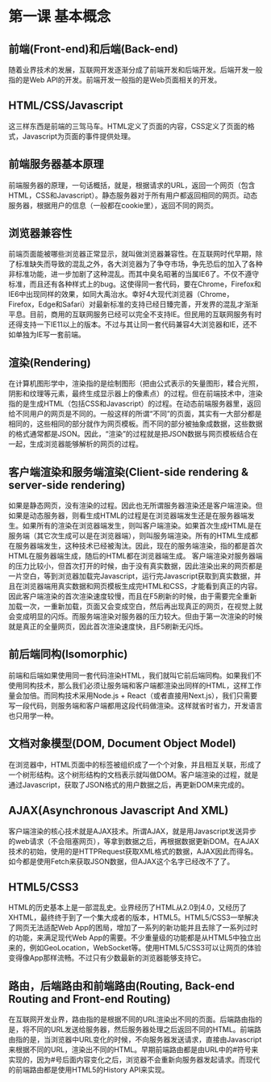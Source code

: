 # 第一课 基本概念

## 前端(Front-end)和后端(Back-end)
随着业界技术的发展，互联网开发逐渐分成了前端开发和后端开发。后端开发一般指的是Web API的开发。前端开发一般指的是Web页面相关的开发。


## HTML/CSS/Javascript
这三样东西是前端的三驾马车。HTML定义了页面的内容，CSS定义了页面的格式，Javascript为页面的事件提供处理。


## 前端服务器基本原理
前端服务器的原理，一句话概括，就是，根据请求的URL，返回一个网页（包含HTML，CSS和Javascript）。静态服务器对于所有用户都返回相同的网页。动态服务器，根据用户的信息（一般都在cookie里），返回不同的网页。


## 浏览器兼容性
前端页面能被哪些浏览器正常显示，就叫做浏览器兼容性。在互联网时代早期，除了标准缺失而导致的混乱之外，各大浏览器为了争夺市场，争先恐后的加入了各种非标准功能，进一步加剧了这种混乱。而其中臭名昭著的当属IE6了。不仅不遵守标准，而且还有各种样式上的bug。这使得同一套代码，要在Chrome，Firefox和IE6中出现同样的效果，如同大禹治水。幸好4大现代浏览器（Chrome，Firefox，Edge和Safari）对最新标准的支持已经日臻完善，开发界的混乱才渐渐平息。目前，商用的互联网服务已经可以完全不支持IE。但民用的互联网服务有时还得支持一下IE11以上的版本。不过与其让同一套代码兼容4大浏览器和IE，还不如单独为IE写一套前端。


## 渲染(Rendering)
在计算机图形学中，渲染指的是绘制图形（把由公式表示的矢量图形，糅合光照，阴影和纹理等元素，最终生成显示器上的像素点）的过程。但在前端技术中，渲染指的是生成HTML（包括CSS和Javascript）的过程。在动态前端服务器里，返回给不同用户的网页是不同的。一般这样的所谓“不同”的页面，其实有一大部分都是相同的，这些相同的部分就作为网页模板。而不同的部分被抽象成数据，这些数据的格式通常都是JSON。因此，“渲染”的过程就是把JSON数据与网页模板结合在一起，生成浏览器能够解析的网页的过程。


## 客户端渲染和服务端渲染(Client-side rendering & server-side rendering)
如果是静态网页，没有渲染的过程。因此也无所谓服务器渲染还是客户端渲染。但如果是动态服务器，则看生成HTML的过程是在浏览器端发生还是在服务器端发生。如果所有的渲染在浏览器端发生，则叫客户端渲染。如果首次生成HTML是在服务端（其它次生成可以是在浏览器端），则叫服务端渲染。所有的HTML生成都在服务器端发生，这种技术已经被淘汰。因此，现在的服务端渲染，指的都是首次HTML在服务器端生成，随后的HTML都在浏览器端生成。
客户端渲染对服务器端的压力比较小，但首次打开的时候，由于没有真实数据，因此渲染出来的网页都是一片空白，等到浏览器加载完Javascript，运行完Javascript获取到真实数据，并且在浏览器端用真实数据和网页模板生成完HTML和CSS，才能看到真正的内容。因此客户端渲染的首次渲染速度较慢，而且在F5刷新的时候，由于需要完全重新加载一次，一重新加载，页面又会变成空白，然后再出现真正的网页，在视觉上就会变成明显的闪烁。而服务端渲染对服务器的压力较大。但由于第一次渲染的时候就是真正的全量网页，因此首次渲染速度快，且F5刷新无闪烁。


## 前后端同构(Isomorphic)
前端和后端如果使用同一套代码渲染HTML，我们就叫它前后端同构。如果我们不使用同构技术，那么我们必须让服务端和客户端都渲染出同样的HTML，这样工作量会加倍。而同构技术采用Node.js + React（或者直接用Next.js），我们只需要写一段代码，则服务端和客户端都用这段代码做渲染。这样就省时省力，开发语言也只用学一种。


## 文档对象模型(DOM, Document Object Model)
在浏览器中，HTML页面中的标签被组织成了一个个对象，并且相互关联，形成了一个树形结构。这个树形结构的文档表示就叫做DOM。客户端渲染的过程，就是通过Javascript，获取了JSON格式的用户数据之后，再更新DOM来完成的。


## AJAX(Asynchronous Javascript And XML)
客户端渲染的核心技术就是AJAX技术。所谓AJAX，就是用Javascript发送异步的web请求（不会阻塞网页），等拿到数据之后，再根据数据更新DOM。在AJAX技术的初始，使用的是HTTPRequest获取XML格式的数据，AJAX因此而得名。如今都是使用Fetch来获取JSON数据，但AJAX这个名字已经改不了了。


## HTML5/CSS3
HTML的历史基本上是一部混乱史。业界经历了HTML从2.0到4.0，又经历了XHTML，最终终于到了一个集大成者的版本，HTML5。HTML5/CSS3一举解决了网页无法适配Web App的困局，增加了一系列的新功能并且去除了一系列过时的功能，来满足现代Web App的需要。不少重量级的功能都是从HTML5中独立出来的，例如GeoLocation，WebSocket等。使用HTML5/CSS3可以让网页的体验变得像App那样流畅。不过只有少数最新的浏览器能够支持它。


## 路由，后端路由和前端路由(Routing, Back-end Routing and Front-end Routing)
在互联网开发业界，路由指的是根据不同的URL渲染出不同的页面。后端路由指的是，将不同的URL发送给服务器，然后服务器处理之后返回不同的HTML。前端路由指的是，当浏览器中URL变化的时候，不向服务器发送请求，直接由Javascript来根据不同的URL，渲染出不同的HTML。早期前端路由都是由URL中的#符号来实现的，因为#号后面内容变化之后，浏览器不会重新向服务器发起请求。而现代的前端路由都是使用HTML5的History API来实现。

